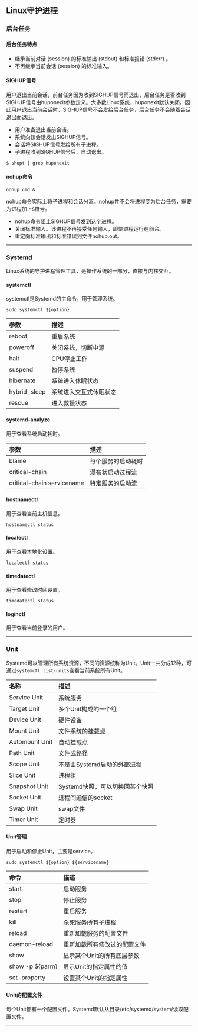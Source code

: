 ## Linux守护进程

### 后台任务
#### 后台任务特点
* 继承当前对话 (session) 的标准输出 (stdout) 和标准报错 (stderr) 。
* 不再继承当前会话 (session) 的标准输入。

#### SIGHUP信号
用户退出当前会话，前台任务因为收到SIGHUP信号而退出，后台任务是否收到SIGHUP信号由huponexit参数定义。大多数Linux系统，huponexit默认关闭。因此用户退出当前会话时，SIGHUP信号不会发给后台任务，后台任务不会随着会话退出而退出。
* 用户准备退出当前会话。
* 系统向该会话发出SIGHUP信号。
* 会话将SIGHUP信号发给所有子进程。
* 子进程收到SIGHUP信号后，自动退出。

```
$ shopt | grep huponexit
```

#### nohup命令
```
nohup cmd &
```

nohup命令实际上将子进程和会话分离。nohup并不会将进程变为后台任务，需要为进程加上`&`符号。
* nohup命令阻止SIGHUP信号发到这个进程。
* 关闭标准输入。该进程不再接受任何输入，即使进程运行在前台。
* 重定向标准输出和标准错误到文件nohup.out。
***

### Systemd
Linux系统的守护进程管理工具，是操作系统的一部分，直接与内核交互。
#### systemctl
systemctl是Systemd的主命令，用于管理系统。
```
sudo systemctl ${option}
```
参数|描述
:--|:--
reboot|重启系统
poweroff|关闭系统，切断电源
halt|CPU停止工作
suspend|暂停系统
hibernate|系统进入休眠状态
hybrid-sleep|系统进入交互式休眠状态
rescue|进入救援状态

#### systemd-analyze
用于查看系统启动耗时。

参数|描述
:--|:--
blame|每个服务的启动耗时
critical-chain|瀑布状启动过程流
critical-chain servicename|特定服务的启动流

#### hostnamectl
用于查看当前主机信息。
```
hostnamectl status
```
#### localectl
用于查看本地化设置。
```
localectl status
```
#### timedatectl
用于查看修改时区设置。
```
timedatectl status
```
#### loginctl
用于查看当前登录的用户。
***

### Unit
Systemd可以管理所有系统资源，不同的资源统称为Unit。Unit一共分成12种，可通过`systemctl list-units`查看当前系统所有Unit。

名称|描述
:--|:--
Service Unit|系统服务
Target Unit|多个Unit构成的一个组
Device Unit|硬件设备
Mount Unit|文件系统的挂载点
Automount Unit|自动挂载点
Path Unit|文件或路径
Scope Unit|不是由Systemd启动的外部进程
Slice Unit|进程组
Snapshot Unit|Systemd快照，可以切换回某个快照
Socket Unit|进程间通信的socket
Swap Unit|swap文件
Timer Unit|定时器

#### Unit管理
用于启动和停止Unit，主要是service。
```
sudo systemctl ${option} ${servicename}
```

命令|描述
:--|:--
start|启动服务
stop|停止服务
restart|重启服务
kill|杀死服务所有子进程
reload|重新加载服务的配置文件
daemon-reload|重新加载所有修改过的配置文件
show|显示某个Unit的所有底层参数
show -p ${parm}|显示Unit的指定属性的值
set-property|设置某个Unit的指定属性

#### Unit的配置文件
每个Unit都有一个配置文件。Systemd默认从目录/etc/systemd/system/读取配置文件。

***
